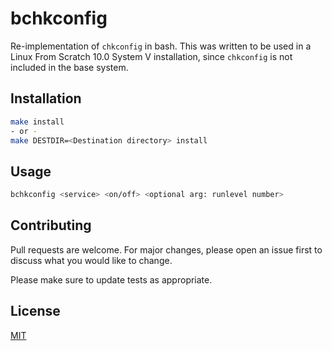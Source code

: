 # bchkconfig

Re-implementation of `chkconfig` in bash. This was written to be used in a Linux From Scratch 10.0 System V installation, since `chkconfig` is not included in the base system.

## Installation

```bash
make install
- or -
make DESTDIR=<Destination directory> install
```

## Usage

```bash
bchkconfig <service> <on/off> <optional arg: runlevel number>
```

## Contributing
Pull requests are welcome. For major changes, please open an issue first to discuss what you would like to change.

Please make sure to update tests as appropriate.

## License
[MIT](https://choosealicense.com/licenses/mit/)
